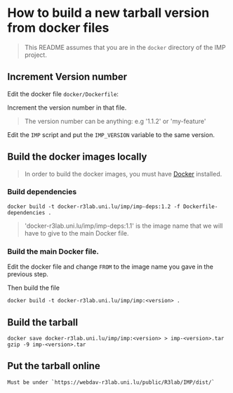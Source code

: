# How to build a new tarball version from docker files

> This README assumes that you are in the `docker` directory of the IMP project.

## Increment Version number

Edit the docker file `docker/Dockerfile`:

Increment the version number in that file.

> The version number can be anything: e.g '1.1.2' or 'my-feature'

Edit the `IMP` script and put the `IMP_VERSION` variable to the same version.

## Build the docker images locally

> In order to build the docker images, you must have [Docker](https://docs.docker.com/installation/) installed.

### Build dependencies

    docker build -t docker-r3lab.uni.lu/imp/imp-deps:1.2 -f Dockerfile-dependencies .

> 'docker-r3lab.uni.lu/imp/imp-deps:1.1' is the image name that we will have to give to the main Docker file.

### Build the main Docker file.

Edit the docker file and change `FROM` to the image name you gave in the previous step.

Then build the file

    docker build -t docker-r3lab.uni.lu/imp/imp:<version> .


## Build the tarball

    docker save docker-r3lab.uni.lu/imp/imp:<version> > imp-<version>.tar
    gzip -9 imp-<version>.tar


## Put the tarball online

    Must be under `https://webdav-r3lab.uni.lu/public/R3lab/IMP/dist/`

